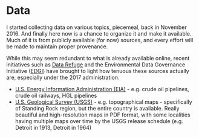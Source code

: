 # Data

I started collecting data on various topics, piecemeal, back in November 2016. And finally here now is a chance to organize it and make it available. Much of it is from publicly available (for now) sources, and every effort will be made to maintain proper provenance. 

While this may seem redundant to what is already available online, recent initiatives such as [Data Refuge](http://www.ppehlab.org/datarefuge) and the Environmental Data Governance Initiative ([EDGI](https://envirodatagov.org/)) have brought to light how tenuous these sources actually are, especially under the 2017 administration.


- [U.S. Energy Information Administration (EIA)](EIA) - e.g. crude oil pipelines, crude oil railways, HGL pipelines
- [U.S. Geological Survey (USGS)](USGS) - e.g. topographical maps - specifically of Standing Rock region, but the entire country is available. Really beautiful and high-resolution maps in PDF format, with some localities having multiple maps over time by the USGS release schedule (e.g. Detroit in 1913, Detroit in 1964)
